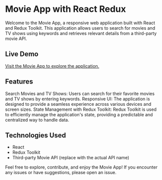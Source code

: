 # Movie App with React Redux
Welcome to the Movie App, a responsive web application built with React and Redux Toolkit. This application allows users to search for movies and TV shows using keywords and retrieves relevant details from a third-party movie API.

## Live Demo
[Visit the Movie App to explore the application.](https://redux-movie-app-by-junaid.netlify.app/)

## Features
Search Movies and TV Shows: Users can search for their favorite movies and TV shows by entering keywords.
Responsive UI: The application is designed to provide a seamless experience across various devices and screen sizes.
State Management with Redux Toolkit: Redux Toolkit is used to efficiently manage the application's state, providing a predictable and centralized way to handle data.
## Technologies Used
- React
- Redux Toolkit
- Third-party Movie API (replace with the actual API name)
  
Feel free to explore, contribute, and enjoy the Movie App! If you encounter any issues or have suggestions, please open an issue.
